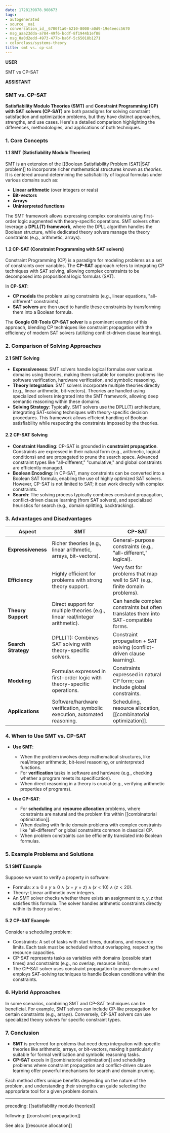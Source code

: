 ```yaml
---
date: 1728139878.908673
tags:
- autogenerated
- source__oai
- conversation_id__6700f1a0-6210-8008-a0d9-19e4eecc5670
- msg_aaa23dda-a784-49f6-bcdf-8f1944b1ef88
- msg_0a0d2edd-4973-477b-ba6f-5c65018b1271
- colorclass/systems-theory
title: smt vs. cp-sat
---
```


**USER**

SMT vs CP-SAT


**ASSISTANT**

### SMT vs. CP-SAT

**Satisfiability Modulo Theories (SMT)** and **Constraint Programming (CP) with SAT solvers (CP-SAT)** are both paradigms for solving constraint satisfaction and optimization problems, but they have distinct approaches, strengths, and use cases. Here's a detailed comparison highlighting the differences, methodologies, and applications of both techniques.

### 1. **Core Concepts**

#### 1.1 **SMT (Satisfiability Modulo Theories)**
SMT is an extension of the [[Boolean Satisfiability Problem (SAT)|SAT problem]] to incorporate richer mathematical structures known as *theories*. It is centered around determining the satisfiability of logical formulas under various domains such as:

- **Linear arithmetic** (over integers or reals)
- **Bit-vectors**
- **Arrays**
- **Uninterpreted functions**

The SMT framework allows expressing complex constraints using first-order logic augmented with theory-specific operations. SMT solvers often leverage a **DPLL(T) framework**, where the DPLL algorithm handles the Boolean structure, while dedicated theory solvers manage the theory constraints (e.g., arithmetic, arrays).

#### 1.2 **CP-SAT (Constraint Programming with SAT solvers)**
Constraint Programming (CP) is a paradigm for modeling problems as a set of constraints over variables. The **CP-SAT** approach refers to integrating CP techniques with SAT solving, allowing complex constraints to be decomposed into propositional logic formulas (SAT).

In **CP-SAT**:
- **CP models** the problem using constraints (e.g., linear equations, "all-different" constraints).
- **SAT solvers** are then used to handle these constraints by transforming them into a Boolean formula.

The **Google OR-Tools CP-SAT solver** is a prominent example of this approach, blending CP techniques like constraint propagation with the efficiency of modern SAT solvers (utilizing conflict-driven clause learning).

### 2. **Comparison of Solving Approaches**

#### 2.1 **SMT Solving**
- **Expressiveness**: SMT solvers handle logical formulas over various domains using theories, making them suitable for complex problems like software verification, hardware verification, and symbolic reasoning.
- **Theory Integration**: SMT solvers incorporate multiple theories directly (e.g., linear arithmetic, bit-vectors). Theories are handled using specialized solvers integrated into the SMT framework, allowing deep semantic reasoning within these domains.
- **Solving Strategy**: Typically, SMT solvers use the DPLL(T) architecture, integrating SAT-solving techniques with theory-specific decision procedures. This framework allows efficient handling of Boolean satisfiability while respecting the constraints imposed by the theories.

#### 2.2 **CP-SAT Solving**
- **Constraint Handling**: CP-SAT is grounded in **constraint propagation**. Constraints are expressed in their natural form (e.g., arithmetic, logical conditions) and are propagated to prune the search space. Advanced constraint types like "all-different," "cumulative," and global constraints are efficiently managed.
- **Boolean Encoding**: In CP-SAT, many constraints can be converted into a Boolean SAT formula, enabling the use of highly optimized SAT solvers. However, CP-SAT is not limited to SAT; it can work directly with complex constraints.
- **Search**: The solving process typically combines constraint propagation, conflict-driven clause learning (from SAT solvers), and specialized heuristics for search (e.g., domain splitting, backtracking).

### 3. **Advantages and Disadvantages**

| Aspect                   | SMT                                        | CP-SAT                                      |
|--------------------------|--------------------------------------------|---------------------------------------------|
| **Expressiveness**       | Richer theories (e.g., linear arithmetic, arrays, bit-vectors). | General-purpose constraints (e.g., "all-different," logical). |
| **Efficiency**           | Highly efficient for problems with strong theory support. | Very fast for problems that map well to SAT (e.g., finite domain problems). |
| **Theory Support**       | Direct support for multiple theories (e.g., linear real/integer arithmetic). | Can handle complex constraints but often translates them into SAT-compatible forms. |
| **Search Strategy**      | DPLL(T): Combines SAT solving with theory-specific solvers. | Constraint propagation + SAT solving (conflict-driven clause learning). |
| **Modeling**             | Formulas expressed in first-order logic with theory-specific operations. | Constraints expressed in natural CP form; can include global constraints. |
| **Applications**         | Software/hardware verification, symbolic execution, automated reasoning. | Scheduling, resource allocation, [[combinatorial optimization]]. |

### 4. **When to Use SMT vs. CP-SAT**

- **Use SMT**:
  - When the problem involves deep mathematical structures, like real/integer arithmetic, bit-level reasoning, or uninterpreted functions.
  - For **verification** tasks in software and hardware (e.g., checking whether a program meets its specification).
  - When direct reasoning in a theory is crucial (e.g., verifying arithmetic properties of programs).

- **Use CP-SAT**:
  - For **scheduling** and **resource allocation** problems, where constraints are natural and the problem fits within [[combinatorial optimization]].
  - When dealing with finite domain problems with complex constraints like "all-different" or global constraints common in classical CP.
  - When problem constraints can be efficiently translated into Boolean formulas.

### 5. **Example Problems and Solutions**

#### 5.1 SMT Example
Suppose we want to verify a property in software:
- Formula: $x \geq 0 \land y \geq 0 \land (x + y = z) \land (x < 10) \land (z < 20)$.
- Theory: Linear arithmetic over integers.
- An SMT solver checks whether there exists an assignment to $x, y, z$ that satisfies this formula. The solver handles arithmetic constraints directly within its theory solver.

#### 5.2 CP-SAT Example
Consider a scheduling problem:
- Constraints: A set of tasks with start times, durations, and resource limits. Each task must be scheduled without overlapping, respecting the resource capacities.
- CP-SAT represents tasks as variables with domains (possible start times) and constraints (e.g., no overlap, resource limits).
- The CP-SAT solver uses constraint propagation to prune domains and employs SAT-solving techniques to handle Boolean conditions within the constraints.

### 6. **Hybrid Approaches**
In some scenarios, combining SMT and CP-SAT techniques can be beneficial. For example, SMT solvers can include CP-like propagation for certain constraints (e.g., arrays). Conversely, CP-SAT solvers can use specialized theory solvers for specific constraint types.

### 7. **Conclusion**
- **SMT** is preferred for problems that need deep integration with specific theories like arithmetic, arrays, or bit-vectors, making it particularly suitable for formal verification and symbolic reasoning tasks.
- **CP-SAT** excels in [[combinatorial optimization]] and scheduling problems where constraint propagation and conflict-driven clause learning offer powerful mechanisms for search and domain pruning.

Each method offers unique benefits depending on the nature of the problem, and understanding their strengths can guide selecting the appropriate tool for a given problem domain.


---

preceding: [[satisfiability modulo theories]]  


following: [[constraint propagation]]

See also: [[resource allocation]]
